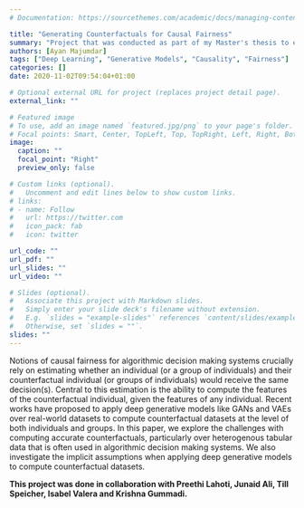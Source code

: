 ```yaml
---
# Documentation: https://sourcethemes.com/academic/docs/managing-content/

title: "Generating Counterfactuals for Causal Fairness"
summary: "Project that was conducted as part of my Master's thesis to explore the application of generative models to compute counterfactuals for fairness."
authors: [Ayan Majumdar]
tags: ["Deep Learning", "Generative Models", "Causality", "Fairness"]
categories: []
date: 2020-11-02T09:54:04+01:00

# Optional external URL for project (replaces project detail page).
external_link: ""

# Featured image
# To use, add an image named `featured.jpg/png` to your page's folder.
# Focal points: Smart, Center, TopLeft, Top, TopRight, Left, Right, BottomLeft, Bottom, BottomRight.
image:
  caption: ""
  focal_point: "Right"
  preview_only: false

# Custom links (optional).
#   Uncomment and edit lines below to show custom links.
# links:
# - name: Follow
#   url: https://twitter.com
#   icon_pack: fab
#   icon: twitter

url_code: ""
url_pdf: ""
url_slides: ""
url_video: ""

# Slides (optional).
#   Associate this project with Markdown slides.
#   Simply enter your slide deck's filename without extension.
#   E.g. `slides = "example-slides"` references `content/slides/example-slides.md`.
#   Otherwise, set `slides = ""`.
slides: ""
---
```

Notions of causal fairness for algorithmic decision making systems crucially rely on estimating whether an individual (or a group of individuals) and their counterfactual individual (or groups of individuals) would receive the same decision(s). Central to this estimation is the ability to compute the features of the counterfactual individual, given the features of any individual. Recent works have proposed to apply deep generative models like GANs and VAEs over real-world datasets to compute counterfactual datasets at the level of both individuals and groups. In this paper, we explore the challenges with computing accurate counterfactuals, particularly over heterogenous tabular data that is often used in algorithmic decision making systems. We also investigate the implicit assumptions when applying deep generative models to compute counterfactual datasets.

<p>
<b>This project was done in collaboration with Preethi Lahoti, Junaid Ali, Till Speicher, Isabel Valera and Krishna Gummadi.</b>
</p>

